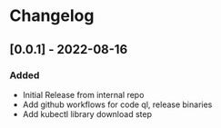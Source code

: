 # Changelog

## [0.0.1] - 2022-08-16
### Added
- Initial Release from internal repo
- Add github workflows for code ql, release binaries
- Add kubectl library download step

